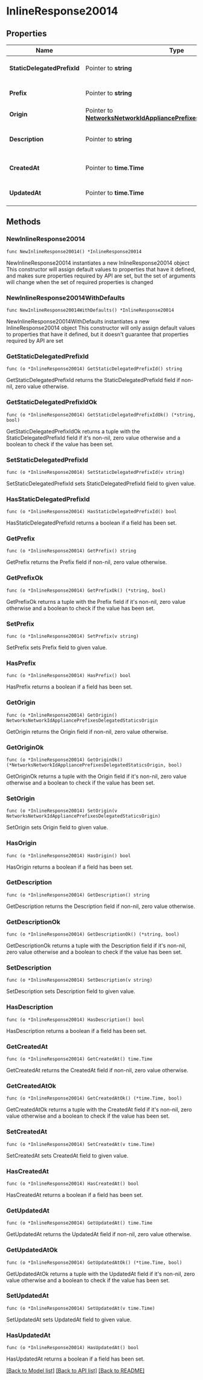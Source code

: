 # InlineResponse20014

## Properties

Name | Type | Description | Notes
------------ | ------------- | ------------- | -------------
**StaticDelegatedPrefixId** | Pointer to **string** | Static delegated prefix id. | [optional] 
**Prefix** | Pointer to **string** | IPv6 prefix/prefix length. | [optional] 
**Origin** | Pointer to [**NetworksNetworkIdAppliancePrefixesDelegatedStaticsOrigin**](NetworksNetworkIdAppliancePrefixesDelegatedStaticsOrigin.md) |  | [optional] 
**Description** | Pointer to **string** | Identifying description for the prefix. | [optional] 
**CreatedAt** | Pointer to **time.Time** | Prefix creation time. | [optional] 
**UpdatedAt** | Pointer to **time.Time** | Prefix Updated time. | [optional] 

## Methods

### NewInlineResponse20014

`func NewInlineResponse20014() *InlineResponse20014`

NewInlineResponse20014 instantiates a new InlineResponse20014 object
This constructor will assign default values to properties that have it defined,
and makes sure properties required by API are set, but the set of arguments
will change when the set of required properties is changed

### NewInlineResponse20014WithDefaults

`func NewInlineResponse20014WithDefaults() *InlineResponse20014`

NewInlineResponse20014WithDefaults instantiates a new InlineResponse20014 object
This constructor will only assign default values to properties that have it defined,
but it doesn't guarantee that properties required by API are set

### GetStaticDelegatedPrefixId

`func (o *InlineResponse20014) GetStaticDelegatedPrefixId() string`

GetStaticDelegatedPrefixId returns the StaticDelegatedPrefixId field if non-nil, zero value otherwise.

### GetStaticDelegatedPrefixIdOk

`func (o *InlineResponse20014) GetStaticDelegatedPrefixIdOk() (*string, bool)`

GetStaticDelegatedPrefixIdOk returns a tuple with the StaticDelegatedPrefixId field if it's non-nil, zero value otherwise
and a boolean to check if the value has been set.

### SetStaticDelegatedPrefixId

`func (o *InlineResponse20014) SetStaticDelegatedPrefixId(v string)`

SetStaticDelegatedPrefixId sets StaticDelegatedPrefixId field to given value.

### HasStaticDelegatedPrefixId

`func (o *InlineResponse20014) HasStaticDelegatedPrefixId() bool`

HasStaticDelegatedPrefixId returns a boolean if a field has been set.

### GetPrefix

`func (o *InlineResponse20014) GetPrefix() string`

GetPrefix returns the Prefix field if non-nil, zero value otherwise.

### GetPrefixOk

`func (o *InlineResponse20014) GetPrefixOk() (*string, bool)`

GetPrefixOk returns a tuple with the Prefix field if it's non-nil, zero value otherwise
and a boolean to check if the value has been set.

### SetPrefix

`func (o *InlineResponse20014) SetPrefix(v string)`

SetPrefix sets Prefix field to given value.

### HasPrefix

`func (o *InlineResponse20014) HasPrefix() bool`

HasPrefix returns a boolean if a field has been set.

### GetOrigin

`func (o *InlineResponse20014) GetOrigin() NetworksNetworkIdAppliancePrefixesDelegatedStaticsOrigin`

GetOrigin returns the Origin field if non-nil, zero value otherwise.

### GetOriginOk

`func (o *InlineResponse20014) GetOriginOk() (*NetworksNetworkIdAppliancePrefixesDelegatedStaticsOrigin, bool)`

GetOriginOk returns a tuple with the Origin field if it's non-nil, zero value otherwise
and a boolean to check if the value has been set.

### SetOrigin

`func (o *InlineResponse20014) SetOrigin(v NetworksNetworkIdAppliancePrefixesDelegatedStaticsOrigin)`

SetOrigin sets Origin field to given value.

### HasOrigin

`func (o *InlineResponse20014) HasOrigin() bool`

HasOrigin returns a boolean if a field has been set.

### GetDescription

`func (o *InlineResponse20014) GetDescription() string`

GetDescription returns the Description field if non-nil, zero value otherwise.

### GetDescriptionOk

`func (o *InlineResponse20014) GetDescriptionOk() (*string, bool)`

GetDescriptionOk returns a tuple with the Description field if it's non-nil, zero value otherwise
and a boolean to check if the value has been set.

### SetDescription

`func (o *InlineResponse20014) SetDescription(v string)`

SetDescription sets Description field to given value.

### HasDescription

`func (o *InlineResponse20014) HasDescription() bool`

HasDescription returns a boolean if a field has been set.

### GetCreatedAt

`func (o *InlineResponse20014) GetCreatedAt() time.Time`

GetCreatedAt returns the CreatedAt field if non-nil, zero value otherwise.

### GetCreatedAtOk

`func (o *InlineResponse20014) GetCreatedAtOk() (*time.Time, bool)`

GetCreatedAtOk returns a tuple with the CreatedAt field if it's non-nil, zero value otherwise
and a boolean to check if the value has been set.

### SetCreatedAt

`func (o *InlineResponse20014) SetCreatedAt(v time.Time)`

SetCreatedAt sets CreatedAt field to given value.

### HasCreatedAt

`func (o *InlineResponse20014) HasCreatedAt() bool`

HasCreatedAt returns a boolean if a field has been set.

### GetUpdatedAt

`func (o *InlineResponse20014) GetUpdatedAt() time.Time`

GetUpdatedAt returns the UpdatedAt field if non-nil, zero value otherwise.

### GetUpdatedAtOk

`func (o *InlineResponse20014) GetUpdatedAtOk() (*time.Time, bool)`

GetUpdatedAtOk returns a tuple with the UpdatedAt field if it's non-nil, zero value otherwise
and a boolean to check if the value has been set.

### SetUpdatedAt

`func (o *InlineResponse20014) SetUpdatedAt(v time.Time)`

SetUpdatedAt sets UpdatedAt field to given value.

### HasUpdatedAt

`func (o *InlineResponse20014) HasUpdatedAt() bool`

HasUpdatedAt returns a boolean if a field has been set.


[[Back to Model list]](../README.md#documentation-for-models) [[Back to API list]](../README.md#documentation-for-api-endpoints) [[Back to README]](../README.md)



